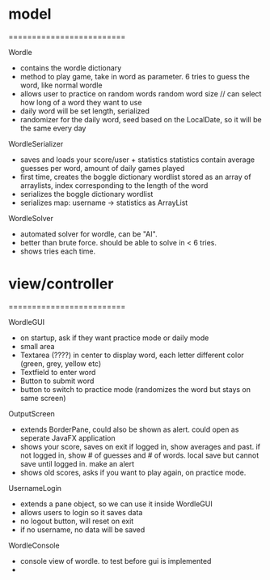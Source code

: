 # model
=========================

Wordle
 - contains the wordle dictionary
 - method to play game, take in word as parameter. 6 tries to guess the word, like normal wordle
 - allows user to practice on random words
        random word size // can select how long of a word they want to use
 - daily word will be set length, serialized
 - randomizer for the daily word, seed based on the LocalDate, so it will be the same every day

WordleSerializer
 - saves and loads your score/user + statistics
         statistics contain average guesses per word, amount of daily games played
 - first time, creates the boggle dictionary wordlist
        stored as an array of arraylists, index corresponding to the length of the word
 - serializes the boggle dictionary wordlist
 - serializes map: username -> statistics as ArrayList<String>

WordleSolver
 - automated solver for wordle, can be "AI".
 - better than brute force. should be able to solve in < 6 tries.
 - shows tries each time.


# view/controller
=========================

WordleGUI
 - on startup, ask if they want practice mode or daily mode
 - small area
 - Textarea (????) in center to display word, each letter different color (green, grey, yellow etc)
 - Textfield to enter word
 - Button to submit word
 - button to switch to practice mode (randomizes the word but stays on same screen)

OutputScreen
 - extends BorderPane, could also be shown as alert.
        could open as seperate JavaFX application
 - shows your score, saves on exit
        if logged in, show averages and past.
        if not logged in, show # of guesses and # of words. local save but cannot save until logged in. make an alert
 - shows old scores, asks if you want to play again, on practice mode.

 UsernameLogin
  - extends a pane object, so we can use it inside WordleGUI
  - allows users to login so it saves data
  - no logout button, will reset on exit
  - if no username, no data will be saved

 WordleConsole
  - console view of wordle. to test before gui is implemented
  -


